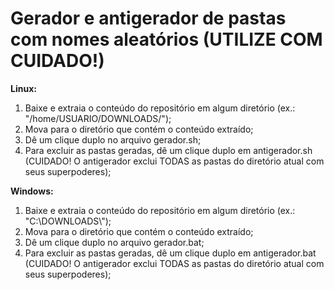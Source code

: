 # Gerador e antigerador de pastas com nomes aleatórios (UTILIZE COM CUIDADO!)

<strong>Linux:</strong>
<ol>
  <li>Baixe e extraia o conteúdo do repositório em algum diretório (ex.: "/home/USUARIO/DOWNLOADS/");</li>
  <li>Mova para o diretório que contém o conteúdo extraído;</li>
  <li>Dê um clique duplo no arquivo gerador.sh;</li>
  <li>Para excluir as pastas geradas, dê um clique duplo em antigerador.sh (CUIDADO! O antigerador exclui TODAS as pastas do diretório atual com seus superpoderes);</li>
</ol>
  
<strong>Windows:</strong>
<ol>
  <li>Baixe e extraia o conteúdo do repositório em algum diretório (ex.: "C:\DOWNLOADS\");</li>
  <li>Mova para o diretório que contém o conteúdo extraído;</li>
  <li>Dê um clique duplo no arquivo gerador.bat;</li>
  <li>Para excluir as pastas geradas, dê um clique duplo em antigerador.bat (CUIDADO! O antigerador exclui TODAS as pastas do diretório atual com seus superpoderes);</li>
</ol>
